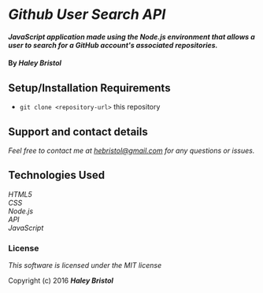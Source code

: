 # _Github User Search API_

#### _JavaScript application made using the Node.js environment that allows a user to search for a GitHub account's associated repositories._

#### By _**Haley Bristol**_

## Setup/Installation Requirements

* `git clone <repository-url>` this repository

## Support and contact details

_Feel free to contact me at hebristol@gmail.com for any questions or issues._

## Technologies Used

_HTML5
<br>
CSS
<br>
Node.js
<br>
API
<br>
JavaScript_

### License

*This software is licensed under the MIT license*

Copyright (c) 2016 **_Haley Bristol_**
